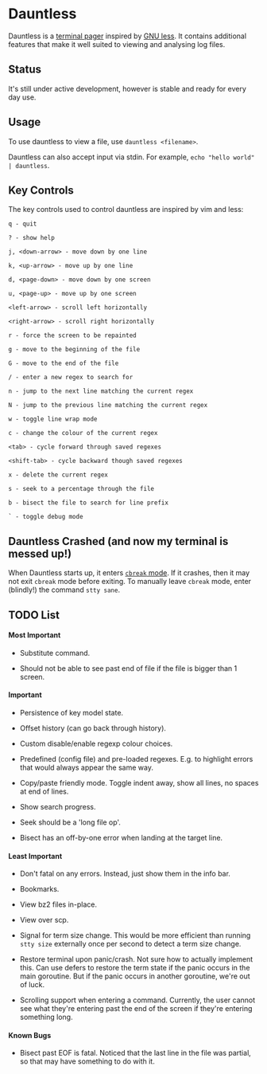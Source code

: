 # Dauntless

Dauntless is a [terminal pager](https://en.wikipedia.org/wiki/Terminal_pager)
inspired by [GNU less](https://www.gnu.org/software/less/). It contains
additional features that make it well suited to viewing and analysing log files.

## Status

It's still under active development, however is stable and ready for every day
use.

## Usage

To use dauntless to view a file, use `dauntless <filename>`.

Dauntless can also accept input via stdin. For example, `echo "hello world" | dauntless`.

## Key Controls

The key controls used to control dauntless are inspired by vim and less:

    q - quit

    ? - show help

    j, <down-arrow> - move down by one line

    k, <up-arrow> - move up by one line

    d, <page-down> - move down by one screen

    u, <page-up> - move up by one screen

    <left-arrow> - scroll left horizontally

    <right-arrow> - scroll right horizontally

    r - force the screen to be repainted

    g - move to the beginning of the file

    G - move to the end of the file

    / - enter a new regex to search for

    n - jump to the next line matching the current regex

    N - jump to the previous line matching the current regex

    w - toggle line wrap mode

    c - change the colour of the current regex

    <tab> - cycle forward through saved regexes

    <shift-tab> - cycle backward though saved regexes

    x - delete the current regex

    s - seek to a percentage through the file

    b - bisect the file to search for line prefix

    ` - toggle debug mode

## Dauntless Crashed (and now my terminal is messed up!)

When Dauntless starts up, it enters [`cbreak`
mode](https://en.wikipedia.org/wiki/Cooked_mode). If it crashes, then it may
not exit `cbreak` mode before exiting. To manually leave `cbreak` mode, enter
(blindly!) the command `stty sane`.

## TODO List

#### Most Important

* Substitute command.

* Should not be able to see past end of file if the file is bigger than 1
  screen.

#### Important

* Persistence of key model state.

* Offset history (can go back through history).

* Custom disable/enable regexp colour choices.

* Predefined (config file) and pre-loaded regexes. E.g. to highlight errors
  that would always appear the same way.

* Copy/paste friendly mode. Toggle indent away, show all lines, no spaces at
  end of lines.

* Show search progress.

* Seek should be a 'long file op'.

* Bisect has an off-by-one error when landing at the target line.

#### Least Important

* Don't fatal on any errors. Instead, just show them in the info bar.

* Bookmarks.

* View bz2 files in-place.

* View over scp.

* Signal for term size change. This would be more efficient than running `stty
  size` externally once per second to detect a term size change.

* Restore terminal upon panic/crash. Not sure how to actually implement this.
  Can use defers to restore the term state if the panic occurs in the main
goroutine. But if the panic occurs in another goroutine, we're out of luck.

* Scrolling support when entering a command. Currently, the user cannot see
  what they're entering past the end of the screen if they're entering
something long.

#### Known Bugs

* Bisect past EOF is fatal. Noticed that the last line in the file was partial,
  so that may have something to do with it.
